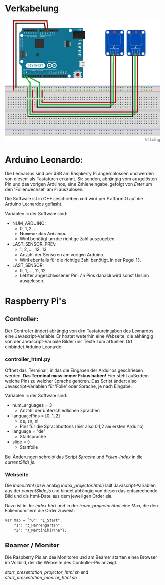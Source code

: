 # Verkabelung

![Verkabelung](ZeitRaum-Wiring.png)


# Arduino Leonardo:

Die Leonardos sind per USB am Raspberry Pi angeschlossen und werden von diesem als Tastaturen erkannt.
Sie senden, abhängig vom ausgelösten Pin und den vorigen Arduinos, eine Zahleneingabe, gefolgt von _Enter_ um den 'Folienwechsel' am Pi auszulösen.

Die Software ist in C++ geschrieben und wird per PlatformIO auf die Arduino Leonardos geflasht.

Variablen in der Software sind:
* NUM_ARDUINO:
  * 0, 1, 2, ...
  * Nummer des Arduinos.
  * Wird benötigt um die richtige Zahl auszugeben.
* LAST_SENSOR_PREV:
  * 1, 2, ..., 12, 13
  * Anzahl der Sensoren am vorigen Arduino.
  * Wird ebenfalls für die richtige Zahl benötigt. In der Regel 13.
* LAST_SENSOR:
  * 0, 1, ..., 11, 12
  * Letzter angeschlossener Pin. An Pins danach wird sonst Unsinn ausgelesen.

# Raspberry Pi's

## Controller:

Der Controller ändert abhängig von den Tastatureingaben des Leonardos eine Javascript-Variable.
Er hostet weiterhin eine Webseite, die abhängig von der Javascript-Variable Bilder und Texte zum aktuellen Ort einbindet.Arduino Leonardo:

### controller_html.py
Öffnet das 'Terminal', in das die Eingaben der Arduinos geschrieben werden. **Das Terminal muss immer Fokus haben!**
Hier steht außerdem welche Pins zu welcher Sprache gehören. Das Script ändert also Javascript-Variablen für 'Folie' oder Sprache, je nach Eingabe.

Variablen in der Software sind:
* numLanguages = 3
  * Anzahl der unterschiedlichen Sprachen
* languagePins = [0, 1, 2]
  * de, en, nl
  * Pins für die Sprachbuttons (hier also 0,1,2 am ersten Arduino)
* language = "de"
  * Startsprache
* slide = 0
  * Startfolie


 Bei Änderungen schreibt das Script *Sprache* und *Folien-Index* in die *currentSlide.js*.

### Webseite
Die *index.html* (bzw analog *index_projector.html*) lädt Javascript-Variablen aus der *currentSlide.js* und bindet abhängig von diesen das entsprechende Bild und die html-Datei aus dem jeweiligen Order ein.

Dazu ist in der *index.html* und in der *index_projector.html* eine Map, die den Foliennummern die Order zuweist:

	var map = {"0": "1_Start",
		"1": "2_Herrengarten",
		"2": "3_Martinikirche"};

## Beamer / Monitor

Die Raspberry Pis an den Monitoren und am Beamer starten einen Browser im Vollbild, der die Webseite des Controller-Pis anzeigt.

*start_presentation_projector_html.sh* und *start_presentation_monitor\_html.sh*
